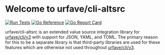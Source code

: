 # Welcome to urfave/cli-altsrc

[![Run Tests](https://github.com/urfave/cli-altsrc/actions/workflows/main.yml/badge.svg)](https://github.com/urfave/cli-altsrc/actions/workflows/main.yml)
[![Go Reference](https://pkg.go.dev/badge/github.com/urfave/cli-altsrc.svg)](https://pkg.go.dev/github.com/urfave/cli-altsrc)
[![Go Report Card](https://goreportcard.com/badge/github.com/urfave/cli-altsrc)](https://goreportcard.com/report/github.com/urfave/cli-altsrc)

urfave/cli-altsrc is an extended value source integration library for [urfave/cli/v3] with support for JSON,
YAML, and TOML. The primary reason for this to be a separate library is that third-party libraries are used for these
features which are otherwise not used throughout [urfave/cli/v3].

[urfave/cli/v3]: github.com/urfave/cli
